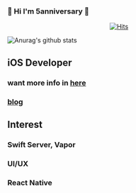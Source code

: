 ### 🌱 Hi I'm 5anniversary 🌱

  <div align=center>
  
  [![Hits](https://hits.seeyoufarm.com/api/count/incr/badge.svg?url=https%3A%2F%2Fgithub.com%2F5anniversary%2Fhit-counter)](https://hits.seeyoufarm.com)

  </div>
  
  ![Anurag's github stats](https://github-readme-stats.vercel.app/api?username=5anniversary&count_private=true)
  
  ## iOS Developer
  
  ### want more info in [here](https://5anniversary.dev/me)
  ### [blog](https://blog.5anniversary.dev)
  
  ## Interest
  
  ### Swift Server, Vapor
  ### UI/UX
  ### React Native
  
<!--
**5anniversary/5anniversary** is a ✨ _special_ ✨ repository because its `README.md` (this file) appears on your GitHub profile.

Here are some ideas to get you started:

- 🔭 I’m currently working on ...
- 🌱 I’m currently learning ...
- 👯 I’m looking to collaborate on ...
- 🤔 I’m looking for help with ...
- 💬 Ask me about ...
- 📫 How to reach me: ...
- 😄 Pronouns: ...
- ⚡ Fun fact: ...
-->
